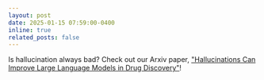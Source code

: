 ```yaml
---
layout: post
date: 2025-01-15 07:59:00-0400
inline: true
related_posts: false
---
```


Is hallucination always bad? Check out our Arxiv paper, <a href='https://arxiv.org/abs/2501.13824'>"Hallucinations Can Improve Large Language Models in Drug Discovery"</a>!

